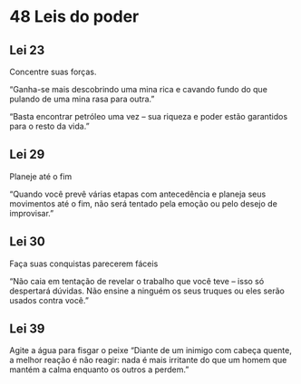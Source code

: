 # 48 Leis do poder

## Lei 23
Concentre suas forças.

“Ganha-se mais descobrindo uma mina rica e cavando fundo do que pulando de uma mina rasa para outra.”

“Basta encontrar petróleo uma vez – sua riqueza e poder estão garantidos para o resto da vida.”

## Lei 29
Planeje até o fim

“Quando você prevê várias etapas com antecedência e planeja seus movimentos até o fim, não será tentado pela emoção ou pelo desejo de improvisar.”

## Lei 30
Faça suas conquistas parecerem fáceis

“Não caia em tentação de revelar o trabalho que você teve – isso só despertará dúvidas. Não ensine a ninguém os seus truques ou eles serão usados contra você.”

## Lei 39
Agite a água para fisgar o peixe
“Diante de um inimigo com cabeça quente, a melhor reação é não reagir: nada é mais irritante do que um homem que mantém a calma enquanto os outros a perdem.”


